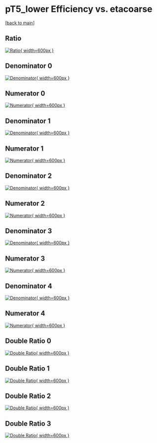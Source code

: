 # pT5_lower Efficiency vs. etacoarse

[[back to main](./)]



## Ratio

[![Ratio](../mtv/var/pT5_lower_xtr_321_-1_eff_etacoarse.png){ width=600px }](../mtv/var/pT5_lower_xtr_321_-1_eff_etacoarse.pdf)

## Denominator 0

[![Denominator](../mtv/den/pT5_lower_xtr_321_-1_eff_etacoarse_den0.png){ width=600px }](../mtv/den/pT5_lower_xtr_321_-1_eff_etacoarse_den0.pdf)

## Numerator 0

[![Numerator](../mtv/num/pT5_lower_xtr_321_-1_eff_etacoarse_num0.png){ width=600px }](../mtv/num/pT5_lower_xtr_321_-1_eff_etacoarse_num0.pdf)

## Denominator 1

[![Denominator](../mtv/den/pT5_lower_xtr_321_-1_eff_etacoarse_den1.png){ width=600px }](../mtv/den/pT5_lower_xtr_321_-1_eff_etacoarse_den1.pdf)

## Numerator 1

[![Numerator](../mtv/num/pT5_lower_xtr_321_-1_eff_etacoarse_num1.png){ width=600px }](../mtv/num/pT5_lower_xtr_321_-1_eff_etacoarse_num1.pdf)

## Denominator 2

[![Denominator](../mtv/den/pT5_lower_xtr_321_-1_eff_etacoarse_den2.png){ width=600px }](../mtv/den/pT5_lower_xtr_321_-1_eff_etacoarse_den2.pdf)

## Numerator 2

[![Numerator](../mtv/num/pT5_lower_xtr_321_-1_eff_etacoarse_num2.png){ width=600px }](../mtv/num/pT5_lower_xtr_321_-1_eff_etacoarse_num2.pdf)

## Denominator 3

[![Denominator](../mtv/den/pT5_lower_xtr_321_-1_eff_etacoarse_den3.png){ width=600px }](../mtv/den/pT5_lower_xtr_321_-1_eff_etacoarse_den3.pdf)

## Numerator 3

[![Numerator](../mtv/num/pT5_lower_xtr_321_-1_eff_etacoarse_num3.png){ width=600px }](../mtv/num/pT5_lower_xtr_321_-1_eff_etacoarse_num3.pdf)

## Denominator 4

[![Denominator](../mtv/den/pT5_lower_xtr_321_-1_eff_etacoarse_den4.png){ width=600px }](../mtv/den/pT5_lower_xtr_321_-1_eff_etacoarse_den4.pdf)

## Numerator 4

[![Numerator](../mtv/num/pT5_lower_xtr_321_-1_eff_etacoarse_num4.png){ width=600px }](../mtv/num/pT5_lower_xtr_321_-1_eff_etacoarse_num4.pdf)

## Double Ratio 0

[![Double Ratio](../mtv/ratio/pT5_lower_xtr_321_-1_eff_etacoarse_ratio0.png){ width=600px }](../mtv/ratio/pT5_lower_xtr_321_-1_eff_etacoarse_ratio0.pdf)

## Double Ratio 1

[![Double Ratio](../mtv/ratio/pT5_lower_xtr_321_-1_eff_etacoarse_ratio1.png){ width=600px }](../mtv/ratio/pT5_lower_xtr_321_-1_eff_etacoarse_ratio1.pdf)

## Double Ratio 2

[![Double Ratio](../mtv/ratio/pT5_lower_xtr_321_-1_eff_etacoarse_ratio2.png){ width=600px }](../mtv/ratio/pT5_lower_xtr_321_-1_eff_etacoarse_ratio2.pdf)

## Double Ratio 3

[![Double Ratio](../mtv/ratio/pT5_lower_xtr_321_-1_eff_etacoarse_ratio3.png){ width=600px }](../mtv/ratio/pT5_lower_xtr_321_-1_eff_etacoarse_ratio3.pdf)

